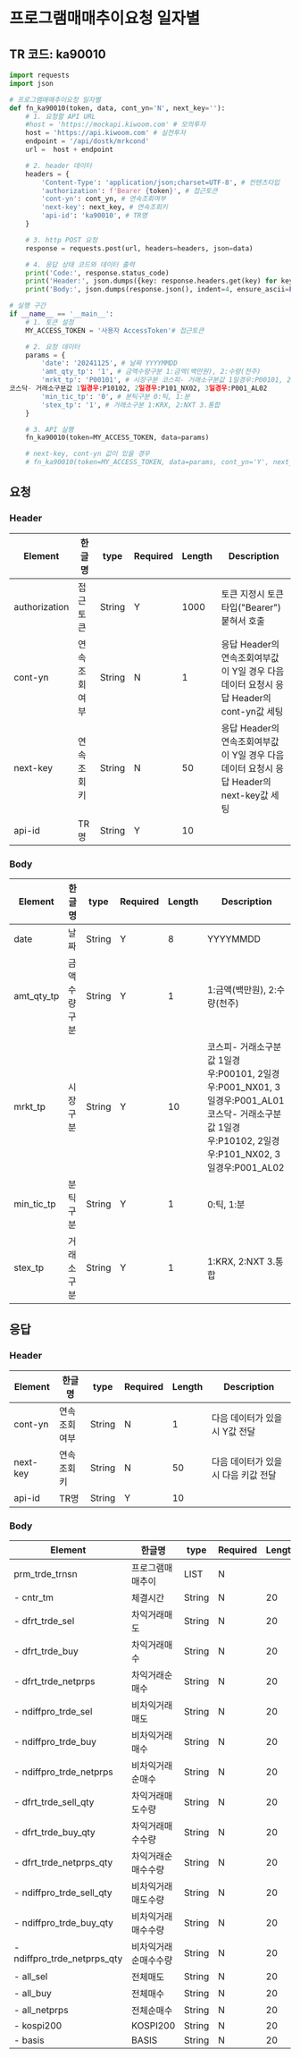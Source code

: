 # 프로그램매매추이요청 일자별

## TR 코드: ka90010

```python
import requests
import json

# 프로그램매매추이요청 일자별
def fn_ka90010(token, data, cont_yn='N', next_key=''):
	# 1. 요청할 API URL
	#host = 'https://mockapi.kiwoom.com' # 모의투자
	host = 'https://api.kiwoom.com' # 실전투자
	endpoint = '/api/dostk/mrkcond'
	url =  host + endpoint

	# 2. header 데이터
	headers = {
		'Content-Type': 'application/json;charset=UTF-8', # 컨텐츠타입
		'authorization': f'Bearer {token}', # 접근토큰
		'cont-yn': cont_yn, # 연속조회여부
		'next-key': next_key, # 연속조회키
		'api-id': 'ka90010', # TR명
	}

	# 3. http POST 요청
	response = requests.post(url, headers=headers, json=data)

	# 4. 응답 상태 코드와 데이터 출력
	print('Code:', response.status_code)
	print('Header:', json.dumps({key: response.headers.get(key) for key in ['next-key', 'cont-yn', 'api-id']}, indent=4, ensure_ascii=False))
	print('Body:', json.dumps(response.json(), indent=4, ensure_ascii=False))  # JSON 응답을 파싱하여 출력

# 실행 구간
if __name__ == '__main__':
	# 1. 토큰 설정
	MY_ACCESS_TOKEN = '사용자 AccessToken'# 접근토큰

	# 2. 요청 데이터
	params = {
		'date': '20241125', # 날짜 YYYYMMDD
		'amt_qty_tp': '1', # 금액수량구분 1:금액(백만원), 2:수량(천주)
		'mrkt_tp': 'P00101', # 시장구분 코스피- 거래소구분값 1일경우:P00101, 2일경우:P001_NX01, 3일경우:P001_AL01
코스닥- 거래소구분값 1일경우:P10102, 2일경우:P101_NX02, 3일경우:P001_AL02
		'min_tic_tp': '0', # 분틱구분 0:틱, 1:분
		'stex_tp': '1', # 거래소구분 1:KRX, 2:NXT 3.통합
	}

	# 3. API 실행
	fn_ka90010(token=MY_ACCESS_TOKEN, data=params)

	# next-key, cont-yn 값이 있을 경우
	# fn_ka90010(token=MY_ACCESS_TOKEN, data=params, cont_yn='Y', next_key='nextkey..')
```

## 요청

### Header
| Element | 한글명 | type | Required | Length | Description |
|---|---|---|---|---|---|
| authorization | 접근토큰 | String | Y | 1000 | 토큰 지정시 토큰타입("Bearer") 붙혀서 호출 |
| cont-yn | 연속조회여부 | String | N | 1 | 응답 Header의 연속조회여부값이 Y일 경우 다음데이터 요청시 응답 Header의 cont-yn값 세팅 |
| next-key | 연속조회키 | String | N | 50 | 응답 Header의 연속조회여부값이 Y일 경우 다음데이터 요청시 응답 Header의 next-key값 세팅 |
| api-id | TR명 | String | Y | 10 |  |

### Body
| Element | 한글명 | type | Required | Length | Description |
|---|---|---|---|---|---|
| date | 날짜 | String | Y | 8 | YYYYMMDD |
| amt_qty_tp | 금액수량구분 | String | Y | 1 | 1:금액(백만원), 2:수량(천주) |
| mrkt_tp | 시장구분 | String | Y | 10 | 코스피- 거래소구분값 1일경우:P00101, 2일경우:P001_NX01, 3일경우:P001_AL01 코스닥- 거래소구분값 1일경우:P10102, 2일경우:P101_NX02, 3일경우:P001_AL02 |
| min_tic_tp | 분틱구분 | String | Y | 1 | 0:틱, 1:분 |
| stex_tp | 거래소구분 | String | Y | 1 | 1:KRX, 2:NXT 3.통합 |

## 응답

### Header
| Element | 한글명 | type | Required | Length | Description |
|---|---|---|---|---|---|
| cont-yn | 연속조회여부 | String | N | 1 | 다음 데이터가 있을시 Y값 전달 |
| next-key | 연속조회키 | String | N | 50 | 다음 데이터가 있을시 다음 키값 전달 |
| api-id | TR명 | String | Y | 10 |  |

### Body
| Element | 한글명 | type | Required | Length | Description |
|---|---|---|---|---|---|
| prm_trde_trnsn | 프로그램매매추이 | LIST | N |  |  |
| - cntr_tm | 체결시간 | String | N | 20 |  |
| - dfrt_trde_sel | 차익거래매도 | String | N | 20 |  |
| - dfrt_trde_buy | 차익거래매수 | String | N | 20 |  |
| - dfrt_trde_netprps | 차익거래순매수 | String | N | 20 |  |
| - ndiffpro_trde_sel | 비차익거래매도 | String | N | 20 |  |
| - ndiffpro_trde_buy | 비차익거래매수 | String | N | 20 |  |
| - ndiffpro_trde_netprps | 비차익거래순매수 | String | N | 20 |  |
| - dfrt_trde_sell_qty | 차익거래매도수량 | String | N | 20 |  |
| - dfrt_trde_buy_qty | 차익거래매수수량 | String | N | 20 |  |
| - dfrt_trde_netprps_qty | 차익거래순매수수량 | String | N | 20 |  |
| - ndiffpro_trde_sell_qty | 비차익거래매도수량 | String | N | 20 |  |
| - ndiffpro_trde_buy_qty | 비차익거래매수수량 | String | N | 20 |  |
| - ndiffpro_trde_netprps_qty | 비차익거래순매수수량 | String | N | 20 |  |
| - all_sel | 전체매도 | String | N | 20 |  |
| - all_buy | 전체매수 | String | N | 20 |  |
| - all_netprps | 전체순매수 | String | N | 20 |  |
| - kospi200 | KOSPI200 | String | N | 20 |  |
| - basis | BASIS | String | N | 20 |  |